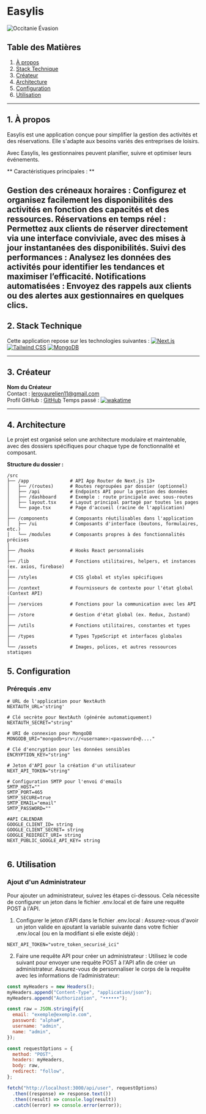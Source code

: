 # Easylis 

![Occitanie Évasion](https://github.com/user-attachments/assets/b3cd8efd-ddd6-4bd3-a2c4-060fd405b335)

## Table des Matières

1. [À propos](#1-à-propos)
2. [Stack Technique](#2-stack-technique)
3. [Créateur](#3-créateur)
4. [Architecture](#4-architecture)
5. [Configuration](#5-configuration)
6. [Utilisation](#6-utilisation)

---

## 1. À propos

Easylis est une application conçue pour simplifier la gestion des activités et des réservations. Elle s'adapte aux besoins variés des entreprises de loisirs.

Avec Easylis, les gestionnaires peuvent planifier, suivre et optimiser leurs événements.

** Caractéristiques principales : ** 

Gestion des créneaux horaires : Configurez et organisez facilement les disponibilités des activités en fonction des capacités et des ressources.
Réservations en temps réel : Permettez aux clients de réserver directement via une interface conviviale, avec des mises à jour instantanées des disponibilités.
Suivi des performances : Analysez les données des activités pour identifier les tendances et maximiser l’efficacité.
Notifications automatisées : Envoyez des rappels aux clients ou des alertes aux gestionnaires en quelques clics.
---

## 2. Stack Technique

Cette application repose sur les technologies suivantes :
[![Next.js](https://img.shields.io/badge/Next.js-000000?style=for-the-badge&logo=nextdotjs&logoColor=white)](https://nextjs.org/)
[![Tailwind CSS](https://img.shields.io/badge/Tailwind_CSS-38B2AC?style=for-the-badge&logo=tailwind-css&logoColor=white)](https://tailwindcss.com/)
[![MongoDB](https://img.shields.io/badge/MongoDB-4EA94B?style=for-the-badge&logo=mongodb&logoColor=white)](https://www.mongodb.com/)

---

## 3. Créateur

**Nom du Créateur**  
Contact : [leroyaurelien11@gmail.com](mailto:leroyaurelien11@gmail.com)  
Profil GitHub : [GitHub](https://github.com/aurelienLRY/)
Temps passé : [![wakatime](https://wakatime.com/badge/user/dfdaf0d3-5ae8-4997-92c1-563d24f5d7d4/project/5d7c61d4-7045-45c5-a7a0-20bc00395ad3.svg)](https://wakatime.com/badge/user/dfdaf0d3-5ae8-4997-92c1-563d24f5d7d4/project/5d7c61d4-7045-45c5-a7a0-20bc00395ad3)

---

## 4. Architecture

Le projet est organisé selon une architecture modulaire et maintenable, avec des dossiers spécifiques pour chaque type de fonctionnalité et composant.

**Structure du dossier :**

```plaintext
/src
├── /app               # API App Router de Next.js 13+
│   ├── /(routes)      # Routes regroupées par dossier (optionnel)
│   ├── /api           # Endpoints API pour la gestion des données
│   ├── /dashboard     # Exemple : route principale avec sous-routes
│   ├── layout.tsx     # Layout principal partagé par toutes les pages
│   └── page.tsx       # Page d'accueil (racine de l'application)
│
├── /components        # Composants réutilisables dans l'application
│   ├── /ui            # Composants d'interface (boutons, formulaires, etc.)
│   └── /modules       # Composants propres à des fonctionnalités précises
│
├── /hooks             # Hooks React personnalisés
│
├── /lib               # Fonctions utilitaires, helpers, et instances (ex. axios, firebase)
│
├── /styles            # CSS global et styles spécifiques
│
├── /context           # Fournisseurs de contexte pour l'état global (Context API)
│
├── /services          # Fonctions pour la communication avec les API
│
├── /store             # Gestion d'état global (ex. Redux, Zustand)
│
├── /utils             # Fonctions utilitaires, constantes et types
│
├── /types             # Types TypeScript et interfaces globales
│
└── /assets            # Images, polices, et autres ressources statiques
```

## 5. Configuration

### Prérequis .env

```env
# URL de l'application pour NextAuth
NEXTAUTH_URL='string'

# Clé secrète pour NextAuth (générée automatiquement)
NEXTAUTH_SECRET="string"

# URI de connexion pour MongoDB
MONGODB_URI="mongodb+srv://<username>:<password>@...."

# Clé d'encryption pour les données sensibles
ENCRYPTION_KEY="string"

# Jeton d'API pour la création d'un utilisateur
NEXT_API_TOKEN="string"

# Configuration SMTP pour l'envoi d'emails
SMTP_HOST=""
SMTP_PORT=465
SMTP_SECURE=true
SMTP_EMAIL="email"
SMTP_PASSWORD=""

#API CALENDAR
GOOGLE_CLIENT_ID= string
GOOGLE_CLIENT_SECRET= string
GOOGLE_REDIRECT_URI= string
NEXT_PUBLIC_GOOGLE_API_KEY= string


```

## 6. Utilisation

### Ajout d'un Administrateur

Pour ajouter un administrateur, suivez les étapes ci-dessous. Cela nécessite de configurer un jeton dans le fichier .env.local et de faire une requête POST à l'API.

1. Configurer le jeton d'API dans le fichier .env.local : Assurez-vous d'avoir un jeton valide en ajoutant la variable suivante dans votre fichier .env.local (ou en la modifiant si elle existe déjà) :

```env
NEXT_API_TOKEN="votre_token_securisé_ici"
```

2. Faire une requête API pour créer un administrateur : Utilisez le code suivant pour envoyer une requête POST à l'API afin de créer un administrateur. Assurez-vous de personnaliser le corps de la requête avec les informations de l’administrateur:

```javascript
const myHeaders = new Headers();
myHeaders.append("Content-Type", "application/json");
myHeaders.append("Authorization", "••••••");

const raw = JSON.stringify({
  email: "exemple@exemple.com",
  password: "alpha#",
  username: "admin",
  name: "admin",
});

const requestOptions = {
  method: "POST",
  headers: myHeaders,
  body: raw,
  redirect: "follow",
};

fetch("http://localhost:3000/api/user", requestOptions)
  .then((response) => response.text())
  .then((result) => console.log(result))
  .catch((error) => console.error(error));
```
